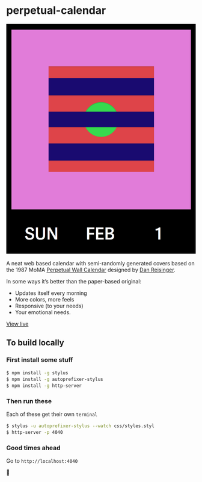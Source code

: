# perpetual-calendar

<img src="img/screenshot.png" width=“400” height=“auto”>

A neat web based calendar with semi-randomly generated covers based on the 1987 MoMA [Perpetual Wall Calendar][moma] designed by [Dan Reisinger][dan].

In some ways it’s better than the paper-based original:

- Updates itself every morning
- More colors, more feels
- Responsive (to your needs)
- Your emotional needs.

[View live][project]

## To build locally

### First install some stuff

```bash
$ npm install -g stylus
$ npm install -g autoprefixer-stylus
$ npm install -g http-server
```

### Then run these

Each of these get their own `terminal`

```bash
$ stylus -u autoprefixer-stylus --watch css/styles.styl
$ http-server -p 4040
```

### Good times ahead

Go to `http://localhost:4040`

🏩

[moma]:http://www.momastore.org/museum/moma/ProductDisplay?storeId=10001&catalogId=10451&langId=-1&categoryId=11526&parent_category_rn=26674&productId=164102&keyWord=Perpetual%20Wall%20Calendar&purpose=crawl
[dan]:http://www.google.com/url?sa=t&rct=j&q=&esrc=s&source=web&cd=2&cad=rja&uact=8&ved=0CCYQFjAB&url=http%3A%2F%2Fen.wikipedia.org%2Fwiki%2FDan_Reisinger&ei=ZGnOVOD1K4HSggSXw4C4DQ&usg=AFQjCNFcWW9T8s2MyeETAoJgToMmwBSDmA&sig2=GowrpeNUN2CX6crhw-u_fw&bvm=bv.85076809,d.eXY
[project]:http://pketh.org/perpetual-calendar/
